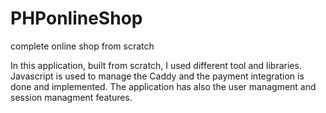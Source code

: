 # PHPonlineShop
complete online shop from scratch

In this application, built from scratch, I used different tool and libraries.
Javascript is used to manage the Caddy and the payment integration is done and implemented.
The application has also the user managment and session managment features.

